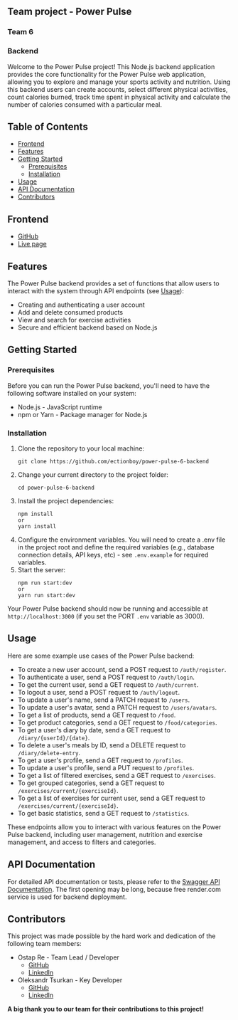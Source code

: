 ## Team project - Power Pulse 
### Team 6
### Backend

Welcome to the Power Pulse project! This Node.js backend application provides the core functionality for the Power Pulse web application, allowing you to explore and manage your sports activity and nutrition. Using this backend users can create accounts, select different physical activities, count calories burned, track time spent in physical activity and calculate the number of calories consumed with a particular meal.

## Table of Contents

- [Frontend](#frontend)
- [Features](#features)
- [Getting Started](#getting-started)
  - [Prerequisites](#prerequisites)
  - [Installation](#installation)
- [Usage](#usage)
- [API Documentation](#api-docs)
- [Contributors](#contributors)

## <a id="frontend">Frontend</a>

- [GitHub](https://github.com/Sokilskill/project-daily-energy-dose)
- [Live page](https://sokilskill.github.io/project-daily-energy-dose/)

## <a id="features">Features</a>

The Power Pulse backend provides a set of functions that allow users to interact with the system through API endpoints (see [Usage](#usage)):

- Creating and authenticating a user account
- Add and delete consumed products
- View and search for exercise activities
- Secure and efficient backend based on Node.js

## <a id="getting-started">Getting Started</a>

### <a id="prerequisites">Prerequisites</a>

Before you can run the Power Pulse backend, you'll need to have the following software installed on your system:

- Node.js - JavaScript runtime
- npm or Yarn - Package manager for Node.js

### <a id="installation">Installation</a>

1. Clone the repository to your local machine:
   ```
   git clone https://github.com/ectionboy/power-pulse-6-backend 
   ```
2. Change your current directory to the project folder:
   ```
   cd power-pulse-6-backend
   ```
3. Install the project dependencies:
   ```
   npm install
   or
   yarn install
   ```
4. Configure the environment variables. You will need to create a .env file in the project root and define the required variables (e.g., database connection details, API keys, etc) - see `.env.example` for required variables.
5. Start the server:
   ```
   npm run start:dev
   or
   yarn run start:dev
   ```

Your Power Pulse backend should now be running and accessible at `http://localhost:3000` (if you set the PORT `.env` variable as 3000).

## <a id="usage">Usage</a>

Here are some example use cases of the Power Pulse backend:

- To create a new user account, send a POST request to `/auth/register`.
- To authenticate a user, send a POST request to `/auth/login`.
- To get the current user, send a GET request to `/auth/current`.
- To logout a user, send a POST request to `/auth/logout`.
- To update a user's name, send a PATCH request to `/users`.
- To update a user's avatar, send a PATCH request to `/users/avatars`.
- To get a list of products, send a GET request to `/food`.
- To get product categories, send a GET request to `/food/categories`.
- To get a user's diary by date, send a GET request to `/diary/{userId}/{date}`.
- To delete a user's meals by ID, send a DELETE request to `/diary/delete-entry`.
- To get a user's profile, send a GET request to `/profiles`.
- To update a user's profile, send a PUT request to `/profiles`.
- To get a list of filtered exercises, send a GET request to `/exercises`.
- To get grouped categories, send a GET request to `/exercises/current/{exerciseId}`.
- To get a list of exercises for current user, send a GET request to `/exercises/current/{exerciseId}`.
- To get basic statistics, send a GET request to `/statistics`.

These endpoints allow you to interact with various features on the Power Pulse backend, including user management, nutrition and exercise management, and access to filters and categories.

## <a id="api-docs">API Documentation</a>

For detailed API documentation or tests, please refer to the [Swagger API Documentation](https://power-pulse-6-backend.onrender.com/api-docs/#/).
The first opening may be long, because free render.com service is used for backend deployment.

## <a id="contributors">Contributors</a>

This project was made possible by the hard work and dedication of the following team members:

- Ostap Re - Team Lead / Developer
  - [GitHub](https://github.com/ectionboy)
  - [LinkedIn]()
- Oleksandr Tsurkan - Key Developer
  - [GitHub](https://github.com/OleksandrTsurkan)
  - [LinkedIn](https://www.linkedin.com/in/oleksandr-tsurkan/)

**A big thank you to our team for their contributions to this project!**